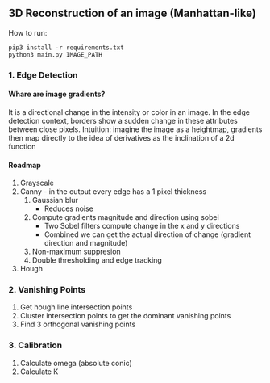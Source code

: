 ## 3D Reconstruction of an image (Manhattan-like)

How to run:

```
pip3 install -r requirements.txt
python3 main.py IMAGE_PATH
```

### 1. Edge Detection

#### Whare are image gradients?

It is a directional change in the intensity or color in an image.
In the edge detection context, borders show a sudden change in these attributes between close pixels.
Intuition: imagine the image as a heightmap, gradients then map directly to the idea of derivatives as the inclination of a 2d function

#### Roadmap

1. Grayscale
2. Canny - in the output every edge has a 1 pixel thickness
    1. Gaussian blur
        * Reduces noise
    2. Compute gradients magnitude and direction using sobel
        * Two Sobel filters compute change in the x and y directions
        * Combined we can get the actual direction of change (gradient direction and magnitude)
    3. Non-maximum suppresion
    4. Double thresholding and edge tracking
3. Hough

### 2. Vanishing Points


1. Get hough line intersection points
2. Cluster intersection points to get the dominant vanishing points
3. Find 3 orthogonal vanishing points

### 3. Calibration

1. Calculate omega (absolute conic)
2. Calculate K
